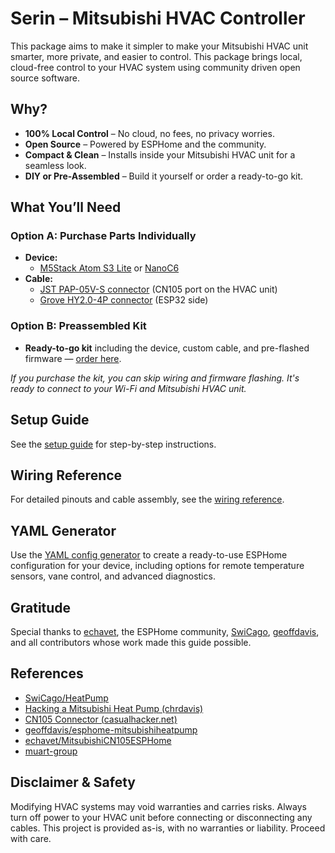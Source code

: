 # Serin – Mitsubishi HVAC Controller

This package aims to make it simpler to make your Mitsubishi HVAC unit smarter, more private, and easier to control. This package brings local, cloud-free control to your HVAC system using community driven open source software.

## Why?
- **100% Local Control** – No cloud, no fees, no privacy worries.
- **Open Source** – Powered by ESPHome and the community. 
- **Compact & Clean** – Installs inside your Mitsubishi HVAC unit for a seamless look.
- **DIY or Pre-Assembled** – Build it yourself or order a ready-to-go kit.

## What You’ll Need

### Option A: Purchase Parts Individually
- **Device:**
  - [M5Stack Atom S3 Lite](https://www.digikey.com/en/products/detail/m5stack-technology-co-ltd/C124/18070571) or [NanoC6](https://www.digikey.com/en/products/detail/m5stack-technology-co-ltd/C125/22571399)
- **Cable:**
  - [JST PAP-05V-S connector](https://www.digikey.com/en/products/detail/jst-sales-america-inc/pap-05v-s/759977) (CN105 port on the HVAC unit)
  - [Grove HY2.0-4P connector](https://www.digikey.com/en/products/detail/seeed-technology-co-ltd/110990027/5482567) (ESP32 side)

### Option B: Preassembled Kit
- **Ready-to-go kit** including the device, custom cable, and pre-flashed firmware — [order here](#).

*If you purchase the kit, you can skip wiring and firmware flashing. It's ready to connect to your Wi-Fi and Mitsubishi HVAC unit.*

## Setup Guide

See the [setup guide](https://serin-labs.github.io/setup.html) for step-by-step instructions.

## Wiring Reference

For detailed pinouts and cable assembly, see the [wiring reference](https://serin-labs.github.io/wiring.html).

## YAML Generator

Use the [YAML config generator](https://serin-labs.github.io/generate-yaml.html) to create a ready-to-use ESPHome configuration for your device, including options for remote temperature sensors, vane control, and advanced diagnostics.

## Gratitude

Special thanks to [echavet](https://github.com/echavet/MitsubishiCN105ESPHome), the ESPHome community, [SwiCago](https://github.com/SwiCago/HeatPump), [geoffdavis](https://github.com/geoffdavis/esphome-mitsubishiheatpump), and all contributors whose work made this guide possible.

## References
- [SwiCago/HeatPump](https://github.com/SwiCago/HeatPump)
- [Hacking a Mitsubishi Heat Pump (chrdavis)](https://chrdavis.github.io/hacking-a-mitsubishi-heat-pump-Part-1/)
- [CN105 Connector (casualhacker.net)](https://casualhacker.net/post/2017-10-24-CN105_Connector)
- [geoffdavis/esphome-mitsubishiheatpump](https://github.com/geoffdavis/esphome-mitsubishiheatpump)
- [echavet/MitsubishiCN105ESPHome](https://github.com/echavet/MitsubishiCN105ESPHome)
- [muart-group](https://github.com/muart-group)

## Disclaimer & Safety

Modifying HVAC systems may void warranties and carries risks. Always turn off power to your HVAC unit before connecting or disconnecting any cables. This project is provided as-is, with no warranties or liability. Proceed with care.
